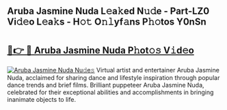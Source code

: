 ## Aruba Jasmine Nuda L𝚎a𝚔ed N𝚞𝚍e - Part-LZ0 Vi𝚍𝚎o L𝚎a𝚔s - H𝚘𝚝 O𝚗𝚕yf𝚊ns P𝚑𝚘tos Y0nSn

# <h2><a href="http://kf26el4.oniu.top/?m=Aruba+Jasmine+Nuda">🔗👉 🔴 Aruba Jasmine Nuda P𝚑ot𝚘𝚜 V𝚒d𝚎o</a></h2>

[![Aruba Jasmine Nuda Nu𝚍e𝚜](https://i.imgur.com/0qMVB7G.gif)](http://kf26el4.oniu.top/?m=Aruba+Jasmine+Nuda)
Virtual artist and entertainer Aruba Jasmine Nuda, acclaimed for sharing dance and lifestyle inspiration through popular dance trends and brief films. Brilliant puppeteer Aruba Jasmine Nuda, celebrated for their exceptional abilities and accomplishments in bringing inanimate objects to life.  
